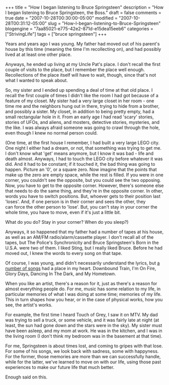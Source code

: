 +++
title = "How I began listening to Bruce Springsteen"
description = "How I began listening to Bruce Springsteen, the Boss."
draft = false
comments = true
date = "2007-10-28T00:30:00-05:00"
modified = "2007-10-28T00:31:12-05:00"
slug = "How-I-began-listening-to-Bruce-Springsteen"
blogengine = "7aa85021-e775-42e2-871d-e15dea15eeb6"
categories = ["StrivingLife"]
tags = ["bruce springsteen"]
+++

<p>
Years and years ago I was young. My father had moved out of his parent&#39;s house by this time (meaning the time I&#39;m recollecting on), and had possibly lived at at least one other place.
</p>
<p>
Anyways, he ended up living at my Uncle Pat&#39;s place. I don&#39;t recall the first couple of visits to the place, but I remember the place well enough. Recollections of the place itself will have to wait, though, since that&#39;s not what I wanted to speak about.
</p>
<p>
So, my sister and I ended up spending a deal of time at that old place. I recall the first couple of times I didn&#39;t like the room I had got because of a feature of my closet. My sister had a very large closet in her room - one time me and the neighbors hung out in there, trying to hide from a brother, and possibly a sister. My closet, in addition to being pretty empty, had a small rectangular hole in it. From an early age I had read &#39;scary&#39; stories, stories of UFOs, and aliens, and mosters, detective stories, mysteries, and the like. I was always afraid someone was going to crawl through the hole, even though I knew no normal person could.
</p>
<p>
(One time, at the first house I remember, I had built a very large LEGO city. One night I either had a dream, or not,&nbsp;that something was trying to get me. I don&#39;t know what &#39;get&#39; means anymore, but I know it was bad&nbsp;- life and death almost. Anyways, I had to touch the LEGO city before&nbsp;whatever it was did. And it had to be constant; if it touched it, the bad thing was going to happen.&nbsp;Picture an &#39;0&#39;, or a square&nbsp;zero. Now imagine that the&nbsp;points that make up the zero are empty space, while the rest is filled. If you were in one corner, you couldn&#39;t see the opposite, but you could see the two opposing. Now, you&nbsp;have to get to the opposite corner. However, there&#39;s someone else that needs to do the same thing, and they&#39;re in the opposite corner. In other, words you&nbsp;have to switch positions. But, whoever gets to their&nbsp;position last &#39;loses&#39;. And, if&nbsp;one person&nbsp;is in their corner and sees the other, they can&nbsp;force the other person to&nbsp;&#39;lose&#39;. But, you can&#39;t stay in your corner the whole time, you have to move, even if it&#39;s just a little bit.
</p>
<p>
What do you do? Stay in&nbsp;your corner?&nbsp;When do you&nbsp;sleep?)
</p>
<p>
Anyways, it so happened that my father had a number of tapes at his house, as well as an AM/FM radio/alarm/cassette player. I don&#39;t recall all of the tapes, but The Police&#39;s Synchronicity and Bruce Springsteen&#39;s Born in the U.S.A. were two of them. I liked Sting, but I really liked Bruce. Before he had moved out, I knew the words to every song on that tape.
</p>
<p>
Of course, I was young, and didn&#39;t necessarily understand the lyrics, but <a href="http://brucespringsteen.net/albums/bornintheusa.html" target="_blank">a number of songs</a> had a place in my heart. Downbound Train, I&#39;m On Fire, Glory Days, Dancing In The Dark, and My Hometown.
</p>
<p>
When you like an artist, there&#39;s a reason for it, just as there&#39;s a reason for almost everything people do. For me, music has some relation to my life, in particular memories of what I was doing at some time; memories of my life. This in turn shapes how you hear, or in the case of physical works, how you see, the artist&#39;s works.
</p>
<p>
For example, the first time I heard Touch of Grey, I saw it on MTV. My dad was trying to sell a truck, or some vehicle, and it was fairly late at night (at least, the sun had gone down and the stars were in the sky). My sister must have been asleep, and my mom at work. He was in the kitchen, and I was in the living room (I don&#39;t think my bedroom was in the basement at that time).
</p>
<p>
For me, Springsteen is about times lost, and coming to gripes with that lose. For some of his songs, we look back with sadness, some with happyness.&nbsp; For the former, those memories are more than we can successfully handle, while for the latter, we&#39;ve learned to move on with our life, using those past experiences to make our future life that much better.
</p>
<p>
Enough said on this.
</p>

